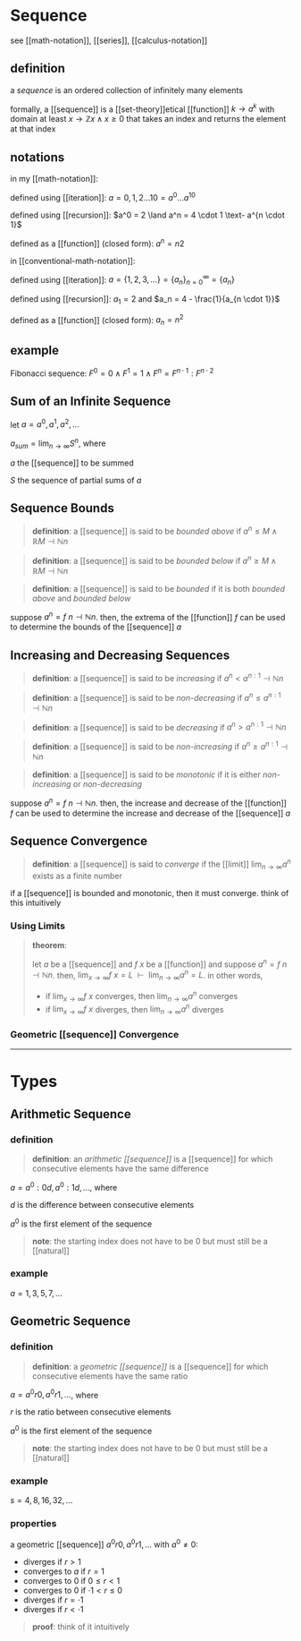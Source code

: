 # Sequence

see [[math-notation]], [[series]], [[calculus-notation]]

## definition

a _sequence_ is an ordered collection of infinitely many elements

formally, a [[sequence]] is a [[set-theory]]etical [[function]] $k \rightarrow a^k$ with domain at least $x \rightarrow \mathbb Z x \land x \ge 0$ that takes an index and returns the element at that index

## notations

in my [[math-notation]]:

defined using [[iteration]]: $a = 0, 1, 2 \dots 10 = a^0 \dots a^{10}$

defined using [[recursion]]: $a^0 = 2 \land a^n = 4 \cdot 1 \text- a^{n \cdot 1}$

defined as a [[function]] (closed form): $a^n = n2$

in [[conventional-math-notation]]:

defined using [[iteration]]: $a = \lbrace 1, 2, 3, \dots \rbrace = \lbrace a_n \rbrace_{n = 0}^{\infty} = \lbrace a_n \rbrace$

defined using [[recursion]]: $a_1 = 2$ and $a_n = 4 - \frac{1}{a_{n \cdot 1}}$

defined as a [[function]] (closed form): $a_n = n^2$

## example

Fibonacci sequence: $F^0 = 0 \land F^1 = 1 \land F^n = F^{n \cdot 1} : F^{n \cdot 2}$

## Sum of an Infinite Sequence

let $a = a^0, a^1, a^2, \dots$

$a_{sum} = \lim_{n \to \infty} S^n$, where

$a$ the [[sequence]] to be summed

$S$ the sequence of partial sums of $a$

## Sequence Bounds

> **definition**: a [[sequence]] is said to be _bounded above_ if $a^n \le M \land \mathbb R M \dashv \mathbb N n$

> **definition**: a [[sequence]] is said to be _bounded below_ if $a^n \ge M \land \mathbb R M \dashv \mathbb N n$

> **definition**: a [[sequence]] is said to be _bounded_ if it is both _bounded above_ and _bounded below_

suppose $a^n = f\ n \dashv \mathbb N n$. then, the extrema of the [[function]] $f$ can be used to determine the bounds of the [[sequence]] $a$

## Increasing and Decreasing Sequences

> **definition**: a [[sequence]] is said to be _increasing_ if $a^n < a^{n : 1} \dashv \mathbb N n$

> **definition**: a [[sequence]] is said to be _non-decreasing_ if $a^n \le a^{n : 1} \dashv \mathbb N n$

> **definition**: a [[sequence]] is said to be _decreasing_ if $a^n > a^{n : 1} \dashv \mathbb N n$

> **definition**: a [[sequence]] is said to be _non-increasing_ if $a^n \ge a^{n : 1} \dashv \mathbb N n$

> **definition**: a [[sequence]] is said to be _monotonic_ if it is either _non-increasing_ or _non-decreasing_

suppose $a^n = f\ n \dashv \mathbb N n$. then, the increase and decrease of the [[function]] $f$ can be used to determine the increase and decrease of the [[sequence]] $a$

## Sequence Convergence

> **definition**: a [[sequence]] is said to _converge_ if the [[limit]] $\lim_{n \to \infty} a^n$ exists as a finite number

if a [[sequence]] is bounded and monotonic, then it must converge. think of this intuitively

### Using Limits

> **theorem**:
>
> let $a$ be a [[sequence]] and $f\ x$ be a [[function]] and suppose $a^n = f\ n \dashv \mathbb N n$. then, $\lim_{x \to \infty} f\ x = L\ \ \vdash\ \ \lim_{n \to \infty} a^n = L$. in other words,
>
> - if $\lim_{x \to \infty} f\ x$ converges, then $\lim_{n \to \infty} a^n$ converges
> - if $\lim_{x \to \infty} f\ x$ diverges, then $\lim_{n \to \infty} a^n$ diverges

### Geometric [[sequence]] Convergence

---

# Types

## Arithmetic Sequence

### definition

> **definition**: an _arithmetic [[sequence]]_ is a [[sequence]] for which consecutive elements have the same difference

$a = a^0 : 0d, a^0 : 1d, \dots$, where

$d$ is the difference between consecutive elements

$a^0$ is the first element of the sequence

> **note**: the starting index does not have to be $0$ but must still be a [[natural]]

### example

$a = 1, 3, 5, 7, \dots$

## Geometric Sequence

### definition

> **definition**: a _geometric [[sequence]]_ is a [[sequence]] for which consecutive elements have the same ratio

$a = a^0r0, a^0r1, \dots$, where

$r$ is the ratio between consecutive elements

$a^0$ is the first element of the sequence

> **note**: the starting index does not have to be $0$ but must still be a [[natural]]

### example

$s = 4, 8, 16, 32, \dots$

### properties

a geometric [[sequence]] $a^0r0, a^0r1, \dots$ with $a^0 \ne 0$:

- diverges if $r > 1$
- converges to $a$ if $r = 1$
- converges to $0$ if $0 \le r < 1$
- converges to $0$ if $\cdot 1 < r \le 0$
- diverges if $r = \cdot 1$
- diverges if $r < \cdot 1$

> **proof**: think of it intuitively
